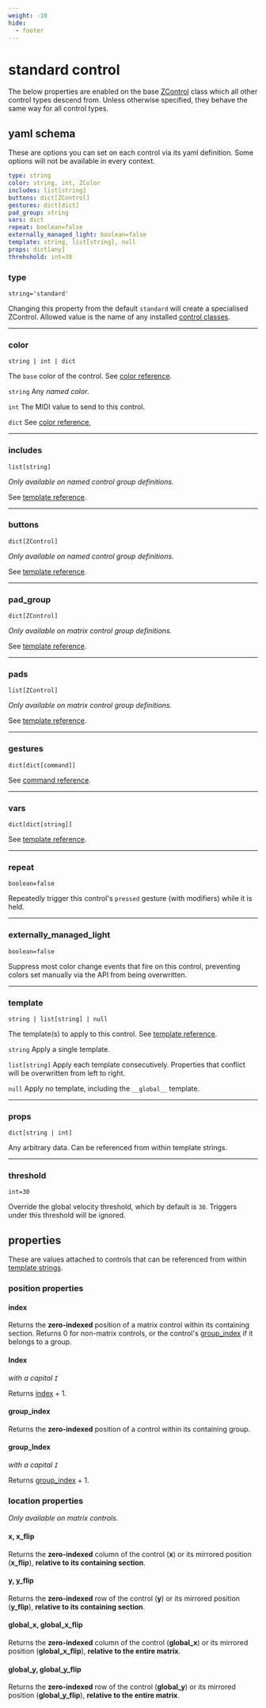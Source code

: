 ```yaml
---
weight: -10
hide:
  - footer
---
```


# standard control

The below properties are enabled on the base [ZControl](/lessons/zcx-concepts#zcontrols) class which all other control types descend from. Unless otherwise specified, they behave the same way for all control types.

## yaml schema

These are options you can set on each control via its yaml definition. Some options will not be available in every context.

```yaml
type: string
color: string, int, ZColor
includes: list[string]
buttons: dict[ZControl]
gestures: dict[dict]
pad_group: string
vars: dict
repeat: boolean=false
externally_managed_light: boolean=false
template: string, list[string], null
props: dict[any]
threhshold: int=30
```

### type
`string='standard'`

Changing this property from the default `standard` will create a specialised ZControl. Allowed value is the name of any installed [control classes](/tutorials/getting-started/zcx-concepts#control-classes).

___
### color
`string | int | dict` 

The `base` color of the control. See [color reference]().

`string`
Any _named color_.

 `int`
The MIDI value to send to this control.

 `dict`
See [color reference](),

___
### includes
`list[string]`

_Only available on named control group definitions._

See [template reference](/template-reference/#named-controls).

___

### buttons
`dict[ZControl]`

_Only available on named control group definitions._

See [template reference](/template-reference/#overwriting-properties).

___
### pad_group
`dict[ZControl]`

_Only available on matrix control group definitions._

See [template reference](/template-reference/#matrix-controls).

___

### pads
`list[ZControl]`

_Only available on matrix control group definitions._

See [template reference](/template-reference/#matrix-controls).


___
### gestures
`dict[dict[command]]`

See [command reference](/command-reference#gestures).

___
### vars
`dict[dict[string]]`

See [template reference](/template-refernce#template-strings).

___
### repeat
`boolean=false`

Repeatedly trigger this control's `pressed` gesture (with modifiers) while it is held.

___
### externally_managed_light
`boolean=false`

Suppress most color change events that fire on this control, preventing colors set manually via the API from being overwritten.

___
### template
`string | list[string] | null`

The template(s) to apply to this control. See [template reference](/template-reference#control-templates).

`string`
Apply a single template.

`list[string]`
Apply each template consecutively. Properties that conflict will be overwritten from left to right.

`null`
Apply no template, including the `__global__` template.

___
### props
`dict[string | int]`

Any arbitrary data. Can be referenced from within template strings.

___
### threshold
`int=30`

Override the global velocity threshold, which by default is `30`. Triggers under this threshold will be ignored.


## properties

These are values attached to controls that can be referenced from within [template strings](/reference/template-reference#template-strings).

### position properties

#### index

Returns the **zero-indexed** position of a matrix control within its containing section. Returns 0 for non-matrix controls, or the control's [group_index](#group_index) if it belongs to a group.

#### Index
_with a capital `I`_

Returns [index](#index) + 1.

#### group_index

Returns the **zero-indexed** position of a control within its containing group.

#### group_Index
_with a capital `I`_

Returns [group_index](#group_index) + 1.

### location properties
_Only available on matrix controls._

#### x, x_flip
Returns the **zero-indexed** column of the control (**x**) or its mirrored position (**x_flip**), **relative to its containing section**.

#### y, y_flip
Returns the **zero-indexed** row of the control (**y**) or its mirrored position (**y_flip**), **relative to its containing section**.

#### global_x, global_x_flip
Returns the **zero-indexed** column of the control (**global_x**) or its mirrored position (**global_x_flip**), **relative to the entire matrix**.

#### global_y, global_y_flip
Returns the **zero-indexed** row of the control (**global_y**) or its mirrored position (**global_y_flip**), **relative to the entire matrix**.